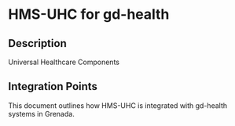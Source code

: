 # HMS-UHC for gd-health

## Description

Universal Healthcare Components

## Integration Points

This document outlines how HMS-UHC is integrated with gd-health systems in Grenada.
